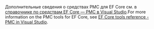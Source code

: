 <span data-ttu-id="e5371-101">Дополнительные сведения о средствах PMC для EF Core см. в [справочнике по средствам EF Core — PMC в Visual Studio](/ef/core/miscellaneous/cli/powershell).</span><span class="sxs-lookup"><span data-stu-id="e5371-101">For more information on the PMC tools for EF Core, see [EF Core tools reference - PMC in Visual Studio](/ef/core/miscellaneous/cli/powershell).</span></span>